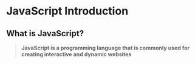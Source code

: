 # JavaScript Introduction

## What is JavaScript?
>**JavaScript is a programming language that is commonly used for creating interactive and dynamic websites**
